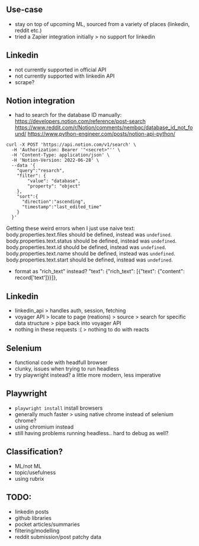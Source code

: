 ## Use-case
- stay on top of upcoming ML, sourced from a variety of places (linkedin, reddit etc.)
- tried a Zapier integration initially > no support for linkedin

## Linkedin
- not currently supported in official API
- not currently supported with linkedin API
- scrape?

## Notion integration
- had to search for the database ID manually:
https://developers.notion.com/reference/post-search
https://www.reddit.com/r/Notion/comments/nembqc/database_id_not_found/
https://www.python-engineer.com/posts/notion-api-python/

```
curl -X POST 'https://api.notion.com/v1/search' \
  -H 'Authorization: Bearer '"<secret>"'' \
  -H 'Content-Type: application/json' \
  -H 'Notion-Version: 2022-06-28' \
  --data '{
    "query":"resarch",
    "filter": {
        "value": "database",
        "property": "object"
    },
    "sort":{
      "direction":"ascending",
      "timestamp":"last_edited_time"
    }
  }'
```

Getting these weird errors when I just use naive text:
    body.properties.text.files should be defined, instead was `undefined`.
    body.properties.text.status should be defined, instead was `undefined`.
    body.properties.text.id should be defined, instead was `undefined`.
    body.properties.text.name should be defined, instead was `undefined`.
    body.properties.text.start should be defined, instead was `undefined`.
- format as "rich_text" instead?
    "text": {"rich_text": [{"text": {"content": record['text']}}]},

## Linkedin
- linkedin_api > handles auth, session, fetching
- voyager API > locate to page (reations) > source > search for specific data structure > pipe back into voyager API
- nothing in these requests :( > nothing to do with reacts

## Selenium
- functional code with headfull browser
- clunky, issues when trying to run headless
- try playwright instead? a little more modern, less imperative

## Playwright
- `playwright install` install browsers
- generally much faster > using native chrome instead of selenium chrome?
- using chromium instead
- still having problems running headless.. hard to debug as well?

## Classification?
- ML/not ML
- topic/usefulness
- using rubrix

## TODO:
- linkedin posts
- github libraries
- pocket articles/summaries
- filtering/modelling
- reddit submission/post patchy data